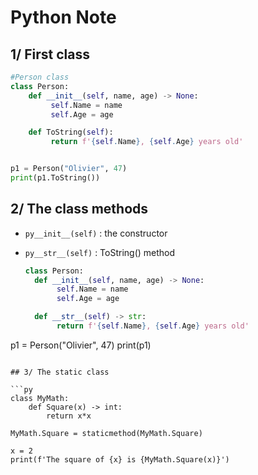 # Python Note

## 1/ First class

```py
#Person class
class Person:
    def __init__(self, name, age) -> None:
         self.Name = name
         self.Age = age

    def ToString(self):
         return f'{self.Name}, {self.Age} years old'


p1 = Person("Olivier", 47)
print(p1.ToString())
```

## 2/ The class methods
- ```py__init__(self)``` : the constructor
- ```py__str__(self)``` : ToString() method


  ```py
  class Person:
    def __init__(self, name, age) -> None:
         self.Name = name
         self.Age = age

    def __str__(self) -> str:
         return f'{self.Name}, {self.Age} years old'

p1 = Person("Olivier", 47)
print(p1)
```

## 3/ The static class

```py
class MyMath:
    def Square(x) -> int:
        return x*x

MyMath.Square = staticmethod(MyMath.Square)

x = 2
print(f'The square of {x} is {MyMath.Square(x)}')
```



